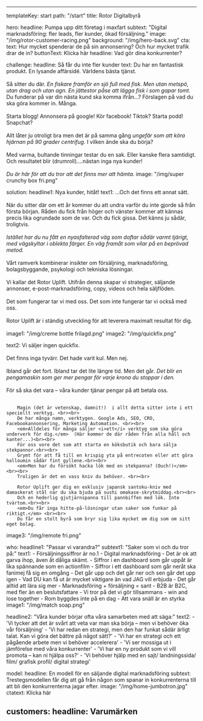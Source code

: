 ---

templateKey: start
path: "/start"
title: Rotor Digitalbyrå

hero:
  headline: Pumpa upp ditt företag i maxfart
  subtext: "Digital marknadsföring: fler leads, fler kunder, ökad försäljning."
  image: "/img/rotor-customer-racing.png"
  background: "/img/hero-back.svg"
  cta: 
    text: Hur mycket spenderar de på sin annonsering? Och hur mycket trafik drar de in?
    buttonText: Klicka här
    headline: Vad gör dina konkurrenter?

challenge:
  headline: Så får du inte fler kunder
  text: Du har en fantastisk produkt. En lysande affärsidé. Världens bästa tjänst. <br><br>
        Så sitter du där. <em>En fiskare framför en sjö full med fisk. Men utan metspö, utan drag och utan agn. En jättestor påse att lägga fisk i som gapar tomt.</em>
        Du funderar på var din nästa kund ska komma ifrån...?
        Förslagen på vad du ska göra kommer in. Många.<br><br>
        Starta blogg! Annonsera på google! Kör facebook! Tiktok? Starta podd! Snapchat?<br><br>
        Allt låter ju otroligt bra men det är på samma gång <em>ungefär som att köra hjärnan på 90 grader centrifug.</em>
        I vilken ände ska du börja?<br><br>
        Med varma, bultande tinningar testar du en sak. Eller kanske flera samtidigt.
        Och resultatet blir (drumroll)....nästan inga nya kunder!<br><br>
        <em>Du är här för att du tror att det finns mer att hämta. </em>
  image: "/img/super crunchy box fri.png"
        

solution:
  headline1: Nya kunder, hitåt!
  text1: ...Och det finns ett annat sätt.<br><br>
        När du sitter där om ett år kommer du att undra varför du inte gjorde så från första början.
        Råden du fick från höger och vänster kommer att kännas precis lika ogrundade som de var.
        Och du fick gissa. Det känns ju sådär, troligtvis.<br><br>
        <em>Istället har du nu fått en nyasfalterad väg som doftar sådär varmt tjärigt, med vägskyltar i oblekta färger. En väg framåt som vilar på en beprövad metod.</em><br><br>
        Vårt ramverk kombinerar insikter om försäljning, marknadsföring, bolagsbyggande, psykologi och tekniska lösningar.<br><br>
        Vi kallar det Rotor Uplift. Utifrån denna skapar vi strategier, säljande annonser, e-post-marknadsföring, copy, videos och hela säljflöden. <br><br>
        Det som fungerar tar vi med oss. Det som inte fungerar tar vi också med oss.<br><br>
        Rotor Uplift är i ständig utveckling för att leverera maximalt resultat för dig.<br><br>
  image1: "/img/creme bottle frilagd.png"
  image2: "/img/quickfix.png"     

  text2: Vi säljer ingen quickfix. <br><br>
        Det finns inga tyvärr. Det hade varit kul. Men nej.<br><br>
        Ibland går det fort. Ibland tar det lite längre tid. 
        Men det går. <em>Det blir en pengamaskin som ger mer pengar för varje krona du stoppar i den.</em> <br><br>
        För så ska det vara – våra kunder tjänar pengar på att betala oss. <br><br>

        Magin (det är vetenskap, damnit!)  i allt detta sitter inte i ett speciellt verktyg. <br><br>
        De har många namn, verktygen. Google Ads, SEO, CRO, Facebookannonsering, Marketing Automation. <br><br>
        <em>Alldeles för många säljer <i>ett</i> verktyg som ska göra underverk för dig.</em>  (Här kommer de där råden från alla håll och kanter...)<br><br>
        För oss vore det som att starta en köksbutik och bara sälja stekpannor.<br><br>
        Grymt för att få till en krispig yta på entrecoten eller att göra halloumin sådär fint gyllene.<br><br>
        <em>Men har du försökt hacka lök med en stekpanna? (Ouch!)</em><br><br>
        Troligen är det en vass kniv du behöver. <br><br>

        Rotor Uplift ger dig en exklusiv japansk santoku-kniv med damaskerat stål när du ska bjuda på sushi omakase-skrytmiddag.<br><br>
        Och en hederlig gjutjärnspanna till pannbiffen med lök. Inte tvärtom.<br><br>
        <em>Du får inga hitte-på-lösningar utan saker som funkar på riktigt.</em> <br><br>
        Du får en stolt byrå som bryr sig lika mycket om dig som om sitt eget bolag.
  image3: "/img/remote fri.png"  

who:
  headline1: "Passar vi varandra?"
  subtext1: "Saker som vi och du tror på:"
  text1: 
          - Försäljningssiffror är no.1
          - Digital marknadsföring
          - Det är ok att garva ihop, även åt dåliga skämt.
          - Siffror i en dashboard som går uppåt är lika spännande som en actionfilm
          - Siffror i ett dashboard som går neråt ska fanimej få sig en omgång
          - Det går upp och det går ner och sen går det upp igen
          - Vad DU kan få ut är mycket viktigare än vad JAG vill erbjuda
          - Det går alltid att lära sig mer
          - Marknadsföring + försäljning = sant
          - B2B är B2C, med fler än en beslutsfattare
          - Vi tror på det vi gör tillsammans - win and lose together
          - Rom byggdes inte på en dag
          - Att vara snäll är en styrka
  image1: "/img/match soap.png"

  headline2: "Våra kunder börjar ofta våra samarbeten med att säga:"
  text2:
          - 'Vi tycker att det är svårt att veta var man ska börja – men vi behöver öka vår försäljning'
          - 'Vi har redan en strategi, men den har funkat sådär ärligt talat. Kan vi göra det bättre på något sätt?'
          - 'Vi har en strategi och ett pågående arbete men vi behöver accelerera'
          - 'Vi ser mossiga ut i jämförelse med våra konkurrenter'
          - 'Vi har en ny produkt som vi vill promota – kan ni hjälpa oss?'
          - 'Vi behöver hjälp med en sajt/ landningssida/ film/ grafisk profil/ digital strategi'   

model:
  headline: En modell för en säljande digital marknadsföring
  subtext: Trestegsmodellen får dig att gå från någon som spanar in konkurrenterna till att bli den konkurrenterna jagar efter.
  image: "/img/home-jumbotron.jpg"
  ctatext: Klicka här

customers:
  headline: Varumärken
---